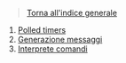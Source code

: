 >[Torna all'indice generale](timerbase.md)
1. [Polled timers](indextimers.md)
2. [Generazione messaggi](serialegenerazionecmd.md)
3. [Interprete comandi](serialeInterpreteComandi.md)
